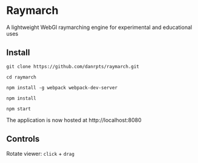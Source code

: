# Raymarch
A lightweight WebGl raymarching engine for experimental and educational uses

## Install
	
	git clone https://github.com/danrpts/raymarch.git

	cd raymarch

    npm install -g webpack webpack-dev-server
  
    npm install
  
    npm start
    
The application is now hosted at http://localhost:8080

## Controls
Rotate viewer: `click` + `drag`
